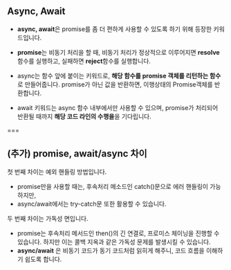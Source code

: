 ## Async, Await

- **async, await**은 promise를 좀 더 편하게 사용할 수 있도록 하기 위해 등장한 키워드입니다.

- **promise**는 비동기 처리을 할 때, 비동기 처리가 정상적으로 이루어지면 **resolve**함수를 실행하고, 실패하면 **reject**함수를 실행합니다.

- async는 함수 앞에 붙이는 키워드로, **해당 함수를 promise 객체를 리턴하는 함수**로 만들어줍니다.
  promise가 아닌 값을 반환하면, 이행상태의 Promise객체를 반환합니다.

- await 키워드는 async 함수 내부에서만 사용할 수 있으며, promise가 처리되어 반환될 때까지 **해당 코드 라인의 수행을**을 기다립니다.

===

## (추가) promise, await/async 차이

첫 번째 차이는 예외 핸들링 방법입니다.
 - promise만을 사용할 때는, 후속처리 메소드인 catch()문으로 에러 핸들링이 가능하지만,
 - async/await에서는 try-catch문 또한 활용할 수 있습니다.

두 번째 차이는 가독성 면입니다.
 - promise는 후속처리 메서드인 then()의 긴 연결로, 프로미스 체이닝을 진행할 수 있습니다. 하지만 이는 콜백 지옥과 같은 가독성 문제를 발생시킬 수 있습니다.
 - **async/await** 은 비동기 코드가 동기 코드처럼 읽히게 해주니, 코드 흐름을 이해하기 쉽도록 합니다.